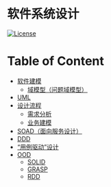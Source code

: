 # 软件系统设计

[![License](https://img.shields.io/badge/license-Apache%202-4EB1BA.svg)](https://www.apache.org/licenses/LICENSE-2.0.html)

Table of Content
=================

   * [<a href="SDM/README.md">软件建模</a>](#软件建模)
      * [<a href="modeling/ProblemSpace-Model.md">域模型（问题域模型）</a>](#域模型问题域模型)
   * [<a href="UML/README.md">UML</a>](#uml)
   * [设计流程](#设计流程)
      * [需求分析](#需求分析)
      * [业务建模](#业务建模)
   * [<a href="SOAD/README.md">SOAD（面向服务设计）</a>](#soad面向服务设计)
   * [<a href="https://github.com/SC-CS-KS/KS-DDD">DDD</a>](#ddd)
   * [“用例驱动”设计](#用例驱动设计)
   * [<a href="OOD/README.md">OOD</a>](#ood)
      * [<a href="OOD/SOLID/README.md">SOLID</a>](#solid)
      * [<a href="OOD/GRASP/README.md">GRASP</a>](#grasp)
      * [<a href="OOD/RDD/README.md">RDD</a>](#rdd)